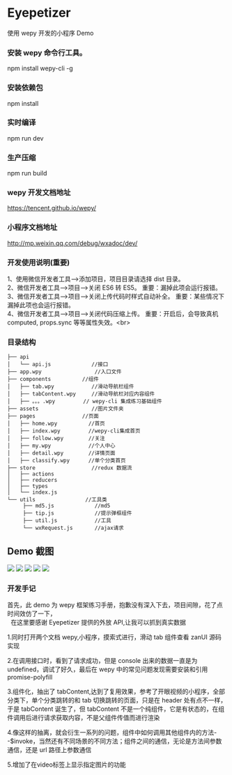 # Eyepetizer

使用 wepy 开发的小程序 Demo

### 安装 wepy 命令行工具。

npm install wepy-cli -g

### 安装依赖包

npm install

### 实时编译

npm run dev

### 生产压缩

npm run build

### wepy 开发文档地址

https://tencent.github.io/wepy/

### 小程序文档地址

http://mp.weixin.qq.com/debug/wxadoc/dev/

### 开发使用说明(重要)

1、使用微信开发者工具-->添加项目，项目目录请选择 dist 目录。<br>
2、微信开发者工具-->项目-->关闭 ES6 转 ES5。 重要：漏掉此项会运行报错。<br>
3、微信开发者工具-->项目-->关闭上传代码时样式自动补全。 重要：某些情况下漏掉此项也会运行报错。<br>
4、微信开发者工具-->项目-->关闭代码压缩上传。 重要：开启后，会导致真机 computed, props.sync 等等属性失效。\<br>

### 目录结构

```
├── api
│   └── api.js             //接口
├── app.wpy                 //入口文件
├── components          //组件
│   ├── tab.wpy            //滑动导航栏组件
│   ├── tabContent.wpy     //滑动导航栏对应内容组件
│   ├── 。。。.wpy         // wepy-cli 集成练习基础组件
├── assets                 //图片文件夹
├── pages               //页面
│   ├── home.wpy          //首页
│   ├── index.wpy         //wepy-cli集成首页
│   ├── follow.wpy        //关注
│   ├── my.wpy            //个人中心
│   ├── detail.wpy        //详情页面
│   ├── classify.wpy      //单个分类首页
├── store                  //redux 数据流
│   ├── actions
│   ├── reducers
│   ├── types
│   └── index.js
└── utils                //工具类
     ├── md5.js             //md5
     ├── tip.js             //提示弹框组件
     ├── util.js            //工具
     └── wxRequest.js       //ajax请求
```

## Demo 截图

![](https://github.com/yangdongMC/Eyepetizer/blob/master/src/assets/wechat12.png)
![](https://github.com/yangdongMC/Eyepetizer/blob/master/src/assets/wechat14.png)
![](https://github.com/yangdongMC/Eyepetizer/blob/master/src/assets/wechat13.png)
![](https://github.com/yangdongMC/Eyepetizer/blob/master/src/assets/wechat11.png)
![](https://github.com/yangdongMC/Eyepetizer/blob/master/src/assets/wechat15.png)

### 开发手记

首先，此 demo 为 wepy 框架练习手册，抱歉没有深入下去，项目间隙，花了点时间效仿了一下，<br>
  在这里要感谢 Eyepetizer 提供的外放 API,让我可以抓到真实数据<br>

1.同时打开两个文档 wepy,小程序，摸索式进行，滑动 tab 组件查看 zanUI 源码实现<br> 

2.在调用接口时，看到了请求成功，但是 console 出来的数据一直是为 undefined，调试了好久，最后在 wepy 中的常见问题发现需要安装和引用 promise-polyfill<br> 

3.组件化，抽出了 tabContent,达到了复用效果，参考了开眼视频的小程序，全部分类下，单个分类跳转的和 tab 切换跳转的页面，只是在 header 处有点不一样，于是 tabContent 诞生了，但 tabContent 不是一个纯组件，它是有状态的，在组件调用后进行请求获取内容，不是父组件传值而进行渲染<br> 

4.像这样的抽离，就会衍生一系列的问题，组件中如何调用其他组件内的方法--$invoke，当然还有不同场景的不同方法；组件之间的通信，无论是方法间参数通信，还是 url 路径上参数通信<br> 

5.增加了在video标签上显示指定图片的功能<br>


